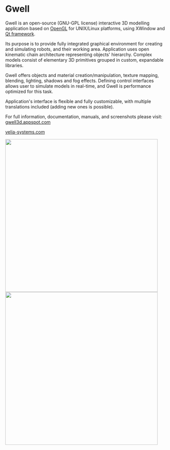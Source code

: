<h1><b>Gwell</b></h1> 

Gwell is an open-source (GNU-GPL license) interactive 3D modelling application based on <a href="https://opengl.org">OpenGL</a> for UNIX/Linux platforms, using XWindow and <a href="https://www.qt.io/">Qt framework</a>.

Its purpose is to provide fully integrated graphical environment for creating and simulating robots, and their
working area. Application uses open kinematic chain architecture representing objects' hierarchy. Complex models
consist of elementary 3D primitives grouped in custom, expandable libraries.

Gwell offers objects and material creation/manipulation, texture mapping, blending, lighting, shadows and fog effects. 
Defining control interfaces allows user to simulate models in real-time, and Gwell is performance optimized for this task. 

Application's interface is flexible and fully customizable, with multiple translations included (adding new ones is possible).

For full information, documentation, manuals, and screenshots please visit: <a href="https://gwell3d.appspot.com">gwell3d.appspot.com</a>

<a href="http://velia-systems.com">velia-systems.com</a>

<img src="https://gwell3d.appspot.com/gfx/large/interfejs_010.jpg" width="480" />
<img src="http://gwell3d.appspot.com/gfx/large/interfejs.jpg" width="480" />


